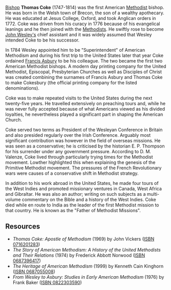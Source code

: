 [Bishop](Bishop "Bishop") **Thomas Coke** (1747-1814) was the first
American [Methodist](Methodism "Methodism") bishop. He was born in
the Welsh town of Brecon, the son of a wealthy apothecary. He was
educated at Jesus College, Oxford, and took Anglican orders in
1772. Coke was driven from his curacy in 1776 because of his
evangelical leanings and he then joined with the
[Methodists](Methodism "Methodism"). He swiftly rose to become
[John Wesley's](John_Wesley "John Wesley") chief assistant and it
was widely assumed that Wesley intended Coke to be his successor.

In 1784 Wesley appointed him to be "Superintendent" of American
Methodism and during his first trip to the United States later that
year Coke ordained
[Francis Asbury](Francis_Asbury "Francis Asbury") to be his
colleague. The two became the first two American Methodist bishops.
A modern day printing company for the United Methodist, Episcopal,
Presbyterian Churches as well as Disciples of Christ was created
combining the surnames of Francis Asbury and Thomas Coke to make
Cokesbury (the official printing company for the listed
denominations).

Coke was to make repeated visits to the United States during the
next twenty-five years. He travelled extensively on preaching tours
and, while he was never fully accepted because of what Americans
viewed as his divided loyalties, he nevertheless played a
significant part in shaping the American Church.

Coke served two terms as President of the Wesleyan Conference in
Britain and also presided regularly over the Irish Conference.
Arguably most significant contribution was however in the field of
overseas missions. He was seen as a conservative; he is criticised
by the historian E. P. Thompson for his surrender under any
government pressure. According to D. M. Valenze, Coke lived through
particularly trying times for the Methodist movement. Lowther
highlighted this when explaining the genesis of the Primitive
Methodist movement. The pressures of the French Revolutionary wars
were causes of a conservative shift in Methodist strategy.

In addition to his work abroad in the United States, he made four
tours of the West Indies and promoted missionary ventures in
Canada, West Africa and Gibraltar. He was also an author; writing
on such subjects as a multi-volume commentary on the Bible and a
history of the West Indies. Coke died while en route to India as
the leader of the first Methodist mission to that country. He is
known as the "Father of Methodist Missions".

## Resources

-   *Thomas Coke: Apostle of Methodism* (1969) by John Vickers
    ([ISBN 0716201283](http://www.theopedia.com/Special:BookSources/0716201283))
-   *The Story of American Methodism: A History of the United Methodists and Their Relations*
    (1974) by Frederick Abbott Norwood
    ([ISBN 0687396417](http://www.theopedia.com/Special:BookSources/0687396417))
-   *The Heritage of American Methodism* (1999) by Kenneth Cain
    Kinghorn
    ([ISBN 0687055008](http://www.theopedia.com/Special:BookSources/0687055008))
-   *From Wesley to Asbury: Studies in Early American Methodism*
    (1976) by Frank Baker
    ([ISBN 0822303590](http://www.theopedia.com/Special:BookSources/0822303590))



